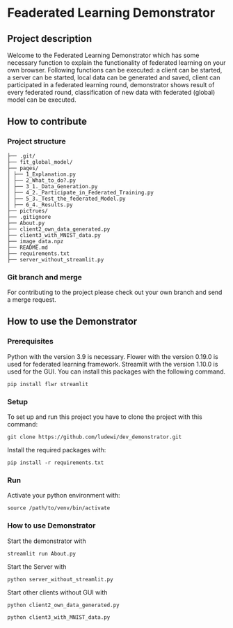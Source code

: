 # Feaderated Learning Demonstrator

## Project description
Welcome to the Federated Learning Demonstrator which has some necessary function to explain the functionality of federated learning on your own browser. Following functions can be executed: a client can be started, a server can be started, local data can be generated and saved, client can participated in a federated learning round, demonstrator shows result of every federated round, classification of new data with federated (global) model can be executed.


## How to contribute
### Project structure
```shell
├── .git/
├── fit_global_model/
├── pages/
│ ├── 1_Explanation.py
│ ├── 2_What_to_do?.py
│ ├── 3_1._Data_Generation.py
│ ├── 4_2._Participate_in_Federated_Training.py
│ ├── 5_3._Test_the_federated_Model.py
│ ├── 6_4._Results.py
├── pictrues/
├── .gitignore
├── About.py
├── client2_own_data_generated.py
├── client3_with_MNIST_data.py
├── image_data.npz
├── README.md
├── requirements.txt
├── server_without_streamlit.py
```
### Git branch and merge
For contributing to the project please check out your own branch and send a merge request.
## How to use the Demonstrator
### Prerequisites
Python with the version 3.9 is necessary. Flower with the version  0.19.0 is used for federated learning framework. Streamlit with the version 1.10.0 is used for the GUI. You can install this packages with the following command.

```shell
pip install flwr streamlit
```
### Setup
To set up and run this project you have to clone the project with this command:
```shell
git clone https://github.com/ludewi/dev_demonstrator.git
```
Install the required packages with:
```shell
pip install -r requirements.txt
```

### Run
Activate your python environment with:
```shell
source /path/to/venv/bin/activate
```
### How to use Demonstrator
Start the demonstrator with 
```shell
streamlit run About.py
```

Start the Server with 
```shell
python server_without_streamlit.py
```

Start other clients without GUI with
```shell
python client2_own_data_generated.py
```
```shell
python client3_with_MNIST_data.py
```